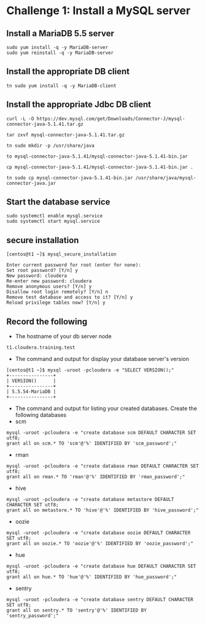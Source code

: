 # Challenge 1: Install a MySQL server


## Install a MariaDB 5.5 server

```
sudo yum install -q -y MariaDB-server
sudo yum reinstall -q -y MariaDB-server
```

## Install the appropriate DB client
```
tn sudo yum install -q -y MariaDB-client
```

## Install the appropriate Jdbc DB client

```
curl -L -O https://dev.mysql.com/get/Downloads/Connector-J/mysql-connector-java-5.1.41.tar.gz

tar zxvf mysql-connector-java-5.1.41.tar.gz

tn sudo mkdir -p /usr/share/java

to mysql-connector-java-5.1.41/mysql-connector-java-5.1.41-bin.jar

cp mysql-connector-java-5.1.41/mysql-connector-java-5.1.41-bin.jar .

tn sudo cp mysql-connector-java-5.1.41-bin.jar /usr/share/java/mysql-connector-java.jar

```


## Start the database service

```
sudo systemctl enable mysql.service
sudo systemctl start mysql.service
```

## secure installation

```
[centos@t1 ~]$ mysql_secure_installation

Enter current password for root (enter for none):
Set root password? [Y/n] y
New password: cloudera
Re-enter new password: cloudera
Remove anonymous users? [Y/n] y
Disallow root login remotely? [Y/n] n
Remove test database and access to it? [Y/n] y
Reload privilege tables now? [Y/n] y
```

## Record the following

* The hostname of your db server node

 `t1.cloudera.training.test`

* The command and output for display your database server's version
```
[centos@t1 ~]$ mysql -uroot -pcloudera -e "SELECT VERSION();"
+----------------+
| VERSION()      |
+----------------+
| 5.5.54-MariaDB |
+----------------+
```

* The command and output for listing your created databases. Create the following databases
 * scm
```
mysql -uroot -pcloudera -e "create database scm DEFAULT CHARACTER SET utf8;
grant all on scm.* TO 'scm'@'%' IDENTIFIED BY 'scm_password';"
```
 * rman
```
mysql -uroot -pcloudera -e "create database rman DEFAULT CHARACTER SET utf8;
grant all on rman.* TO 'rman'@'%' IDENTIFIED BY 'rman_password';"
```
 * hive
```
mysql -uroot -pcloudera -e "create database metastore DEFAULT CHARACTER SET utf8;
grant all on metastore.* TO 'hive'@'%' IDENTIFIED BY 'hive_password';"
```
 * oozie
```
mysql -uroot -pcloudera -e "create database oozie DEFAULT CHARACTER SET utf8;
grant all on oozie.* TO 'oozie'@'%' IDENTIFIED BY 'oozie_password';"
```
 * hue
```
mysql -uroot -pcloudera -e "create database hue DEFAULT CHARACTER SET utf8;
grant all on hue.* TO 'hue'@'%' IDENTIFIED BY 'hue_password';"
```
 * sentry
```
mysql -uroot -pcloudera -e "create database sentry DEFAULT CHARACTER SET utf8;
grant all on sentry.* TO 'sentry'@'%' IDENTIFIED BY 'sentry_password';"
```
